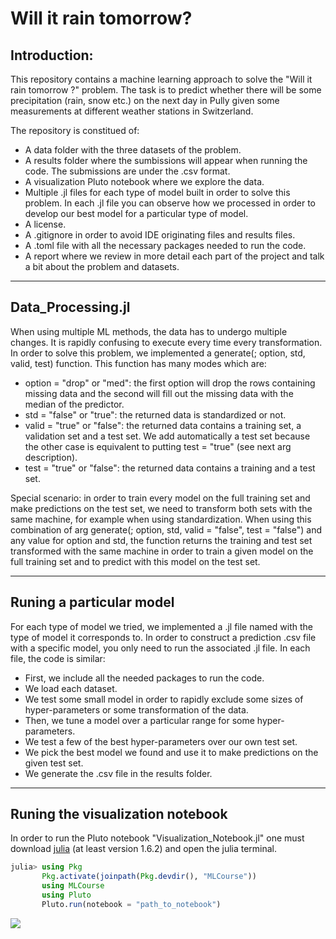 # Will it rain tomorrow?

## Introduction:
This repository contains a machine learning approach to solve the "Will it rain tomorrow ?" problem. The task is to predict whether there will be some precipitation (rain, snow etc.) on the next day in Pully given some measurements at different weather stations in Switzerland.

The repository is constitued of:
- A data folder with the three datasets of the problem.
- A results folder where the sumbissions will appear when running the code. The submissions are under the .csv format.
- A visualization Pluto notebook where we explore the data.
- Multiple .jl files for each type of model built in order to solve this problem. In each .jl file you can observe how we processed in order to develop our best model for a particular type of model.
- A license.
- A .gitignore in order to avoid IDE originating files and results files.
- A .toml file with all the necessary packages needed to run the code.
- A report where we review in more detail each part of the project and talk a bit about the problem and datasets.


------------------
Data_Processing.jl
------------------

When using multiple ML methods, the data has to undergo multiple changes. It is rapidly confusing to execute every time every transformation. In order to solve this problem, we implemented a generate(; option, std, valid, test) function. This function has many modes which are:
- option = "drop" or "med": the first option will drop the rows containing missing data and the second will fill out the missing data with the median of the predictor.
- std = "false" or "true": the returned data is standardized or not.
- valid = "true" or "false": the returned data contains a training set, a validation set and a test set. We add automatically a test set because the other case is equivalent to putting test = "true" (see next arg description).
- test = "true" or "false": the returned data contains a training and a test set.

Special scenario: in order to train every model on the full training set and make predictions on the test set, we need to transform both sets with the same machine, for example when using standardization. When using this combination of arg generate(; option, std, valid = "false", test = "false") and any value for option and std, the function returns the training and test set transformed with the same machine in order to train a given model on the full training set and to predict with this model on the test set.


-------------------------
Runing a particular model
-------------------------
For each type of model we tried, we implemented a .jl file named with the type of model it corresponds to. In order to construct a prediction .csv file with a specific model, you only need to run the associated .jl file. In each file, the code is similar:
- First, we include all the needed packages to run the code.
- We load each dataset.
- We test some small model in order to rapidly exclude some sizes of hyper-parameters or some transformation of the data.
- Then, we tune a model over a particular range for some hyper-parameters.
- We test a few of the best hyper-parameters over our own test set.
- We pick the best model we found and use it to make predictions on the given test set.
- We generate the .csv file in the results folder.


---------------------------------
Runing the visualization notebook
---------------------------------
In order to run the Pluto notebook "Visualization_Notebook.jl" one must download [julia](https://julialang.org/downloads) (at least version 1.6.2) and open the julia terminal.

```julia
julia> using Pkg
       Pkg.activate(joinpath(Pkg.devdir(), "MLCourse"))
       using MLCourse
       using Pluto
       Pluto.run(notebook = "path_to_notebook")
```



![](https://www.epfl.ch/wp/5.5/wp-content/themes/wp-theme-2018/assets/svg/epfl-logo.svg)
